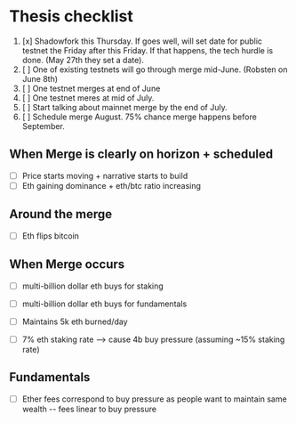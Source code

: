 # Thesis checklist

1. [x] Shadowfork this Thursday. If goes well, will set date for public testnet the Friday after this Friday. If that happens, the tech hurdle is done. (May 27th they set a date).
2. [ ] One of existing testnets will go through merge mid-June. (Robsten on June 8th)
3. [ ] One testnet merges at end of June
4. [ ] One testnet meres at mid of July.
5. [ ] Start talking about mainnet merge by the end of July.
6. [ ] Schedule merge August. 75% chance merge happens before September.


## When Merge is clearly on horizon + scheduled
- [ ] Price starts moving + narrative starts to build
- [ ] Eth gaining dominance + eth/btc ratio increasing

## Around the merge
- [ ] Eth flips bitcoin

## When Merge occurs
- [ ] multi-billion dollar eth buys for staking
- [ ] multi-billion dollar eth buys for fundamentals
- [ ] Maintains 5k eth burned/day
- [ ] 7% eth staking rate --> cause 4b buy pressure (assuming ~15% staking rate)


## Fundamentals
- [ ] Ether fees correspond to buy pressure as people want to maintain same wealth -- fees linear to buy pressure
